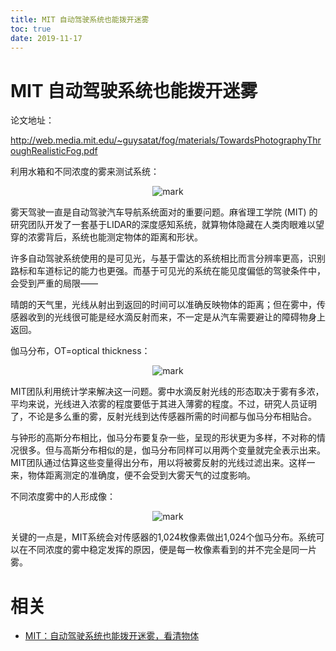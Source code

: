 ```yaml
---
title: MIT 自动驾驶系统也能拨开迷雾
toc: true
date: 2019-11-17
---
```

# MIT 自动驾驶系统也能拨开迷雾

论文地址：

http://web.media.mit.edu/~guysatat/fog/materials/TowardsPhotographyThroughRealisticFog.pdf



利用水箱和不同浓度的雾来测试系统：

<center>

![mark](http://images.iterate.site/blog/image/20191101/tdHKSObuLnGc.png?imageslim)

</center>


雾天驾驶一直是自动驾驶汽车导航系统面对的重要问题。麻省理工学院 (MIT) 的研究团队开发了一套基于LIDAR的深度感知系统，就算物体隐藏在人类肉眼难以望穿的浓雾背后，系统也能测定物体的距离和形状。

许多自动驾驶系统使用的是可见光，与基于雷达的系统相比而言分辨率更高，识别路标和车道标记的能力也更强。而基于可见光的系统在能见度偏低的驾驶条件中，会受到严重的局限——

晴朗的天气里，光线从射出到返回的时间可以准确反映物体的距离；但在雾中，传感器收到的光线很可能是经水滴反射而来，不一定是从汽车需要避让的障碍物身上返回。

伽马分布，OT=optical thickness：

<center>

![mark](http://images.iterate.site/blog/image/20191101/N6M4BCVtqnft.png?imageslim)

</center>



MIT团队利用统计学来解决这一问题。雾中水滴反射光线的形态取决于雾有多浓，平均来说，光线进入浓雾的程度要低于其进入薄雾的程度。不过，研究人员证明了，不论是多么重的雾，反射光线到达传感器所需的时间都与伽马分布相贴合。

与钟形的高斯分布相比，伽马分布要复杂一些，呈现的形状更为多样，不对称的情况很多。但与高斯分布相似的是，伽马分布同样可以用两个变量就完全表示出来。MIT团队通过估算这些变量得出分布，用以将被雾反射的光线过滤出来。这样一来，物体距离测定的准确度，便不会受到大雾天气的过度影响。

不同浓度雾中的人形成像：

<center>

![mark](http://images.iterate.site/blog/image/20191101/hofwNXkegkQn.png?imageslim)

</center>



关键的一点是，MIT系统会对传感器的1,024枚像素做出1,024个伽马分布。系统可以在不同浓度的雾中稳定发挥的原因，便是每一枚像素看到的并不完全是同一片雾。





# 相关

- [MIT：自动驾驶系统也能拨开迷雾，看清物体](https://mp.weixin.qq.com/s?__biz=MzIzNjc1NzUzMw==&mid=2247495843&idx=4&sn=db0fcef1bc290b84ac0c185ade54cdf9&chksm=e8d047d1dfa7cec7e7b55ac10d6ea66b8a95075ec277d5dbf3e55e55aeb537522cdbc5139b73&mpshare=1&scene=1&srcid=0425FWZS3a3Sz84DruAv0Mqt#rd)
